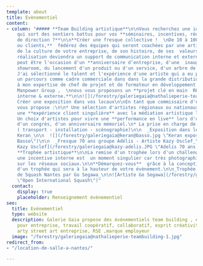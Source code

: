 ```yaml
---
template: about
title: Evènementiel
content:
- column: "##### **Team Building artistique**\n\nVous recherchez une idée originale,
    qui sort des sentiers battus pour vos **séminaires, incentives, réunions de comité
    de direction ?**\n\n**Créer une fresque collective !  \nDe 10 à 1000 collaborateurs
    ou clients,**  fédérez des équipes qui seront coachées par une artiste autour
    de la culture de votre entreprise, de son histoire, de ses  valeurs.  \nCette
    réalisation deviendra un support de communication interne et externe.  \nCet évènement
    peut être l'occasion d'un **anniversaire d’entreprise, d'une  inauguration d'un
    showroom, du lancement d'un produit ou d'un service, d'un arbre de Noël ...**\n\n**++**
    J'ai sélectionné le talent et l'expérience d'une artiste qui a eu précédemment
    un parcours comme cadre commerciale dans dans la grande distribution,  \nAssocié
    à mon expertise de chef de projet et de formateur en développement personnel pour
    Manpower Group ,  \nnous vous proposons un **projet clé en main  RH - RSE - Communication
    interne & externe.**\n\n![](/forestry/galeriegaia@nathalieperie-teambuilding.jpg)\n\n![](/forestry/galeriegaia@nathalieperie-fresqueRSE.jpg)\n\n#####
    Créer une exposition dans vos locaux\n\nEn tant que commissaire d'exposition je
    vous propose :\n\n* Une sélection d'artistes régionaux ou nationaux  pour créer
    une **expérience client singulière** avec la médiation artistique lors du vernissage\n*
    Un choix d'artistes pour vivre une **performance en live** lors d'une soirée privée,
    d'un congrès, d'un anniversaire mémoriel.\n* La prise en charge de toute la logistique
    ( transport - installation - scénographie)\n\n  _Exposition dans le hall du groupe
    Keran_\n\n  ![](/forestry/galeriegaia@keran@basso.jpg \"Keran exposition Giani
    Basso\")\n\n  _Fresque 70 ans groupe Adélis - Artiste Kazy Usclef_\n\n  ![Artiste
    Kazy Usclef](/forestry/galeriegaia@kazy-adelis.JPG \"Adelis 70 ans \")\n\n#####
    **Trophée artistique**\n\nLa remise d'un trophée lors d'un challenge sportif ou
    une incentive interne est  un moment singulier car très photographié et diffusé
    sur les réseaux sociaux.\n\n**Démarquez-vous**  grâce à la conception par un artiste
    d'un trophée qui sera à la hauteur de votre évènement.\n\n_Trophée de l'Open International
    de Squash Nantes par Go Segawa_\n\n![Artiste Go Segawa](/forestry/galeriegaia@opensquash2018.jpg
    \"Open International Squash\")"
  contact:
    display: true
    placeholder: Renseignement évènementiel
seo:
  title: Evènementiel
  type: website
  description: Galerie Gaia propose des évènementiels team building , évent original
    pour entreprise, travail coopératif, collaboratif, esprit créativité, fresque
    arty street art entreprise, RSE ,marque employeur
  image: "/forestry/galeriegaia@nathalieperie-teambuilding-1.jpg"
redirect_from:
- "/location-de-salle-a-nantes/"

---
```

